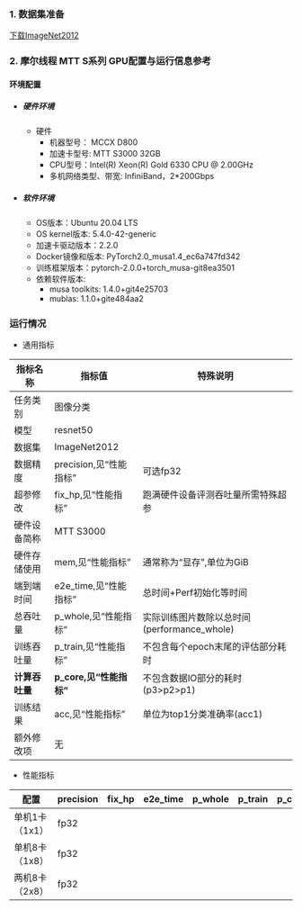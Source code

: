 ### 1. 数据集准备
[下载ImageNet2012](../../benchmarks/resnet50) 

### 2. 摩尔线程 MTT S系列 GPU配置与运行信息参考
#### 环境配置
- ##### 硬件环境
    - 硬件
      - 机器型号： MCCX D800
      - 加速卡型号: MTT S3000 32GB
      - CPU型号：Intel(R) Xeon(R) Gold 6330 CPU @ 2.00GHz
      - 多机网络类型、带宽: InfiniBand，2*200Gbps
    
- ##### 软件环境
   - OS版本：Ubuntu 20.04 LTS
   - OS kernel版本: 5.4.0-42-generic
   - 加速卡驱动版本：2.2.0
   - Docker镜像和版本: PyTorch2.0_musa1.4_ec6a747fd342 
   - 训练框架版本：pytorch-2.0.0+torch_musa-git8ea3501
   - 依赖软件版本:
     - musa toolkits: 1.4.0+git4e25703
     - mublas: 1.1.0+gite484aa2

### 运行情况

* 通用指标

| 指标名称       | 指标值                  | 特殊说明                              |
| -------------- | ----------------------- | ------------------------------------- |
| 任务类别       | 图像分类                |                                       |
| 模型           | resnet50                |                                       |
| 数据集         | ImageNet2012            |                                       |
| 数据精度       | precision,见“性能指标”  | 可选fp32                    |
| 超参修改 | fix_hp,见“性能指标” | 跑满硬件设备评测吞吐量所需特殊超参 |
| 硬件设备简称   | MTT S3000         |                                       |
| 硬件存储使用   | mem,见“性能指标”        | 通常称为“显存”,单位为GiB              |
| 端到端时间     | e2e_time,见“性能指标”   | 总时间+Perf初始化等时间               |
| 总吞吐量       | p_whole,见“性能指标”    | 实际训练图片数除以总时间(performance_whole) |
| 训练吞吐量     | p_train,见“性能指标”    | 不包含每个epoch末尾的评估部分耗时     |
| **计算吞吐量** | **p_core,见“性能指标”** | 不包含数据IO部分的耗时(p3>p2>p1)      |
| 训练结果       | acc,见“性能指标”        | 单位为top1分类准确率(acc1)            |
| 额外修改项     | 无                      |                                       |

* 性能指标

| 配置               | precision | fix_hp | e2e_time | p_whole | p_train | p_core | acc  | mem |
| ------------------ | --------- | ---- | ---- | ---- | ---- | ---- |  ---- | ---- |
| 单机1卡（1x1） | fp32 |  |  |  |     |  |  |  |
| 单机8卡（1x8） | fp32 | |     |     |   |    | |  |
| 两机8卡（2x8） | fp32 |  |  |  |     |  | | |
